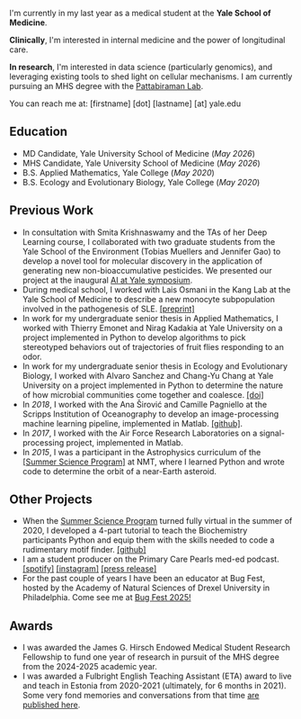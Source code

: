 I'm currently in my last year as a medical student at the **Yale School of Medicine**.

**Clinically**, I'm interested in internal medicine and the power of longitudinal care. 

**In research**, I'm interested in data science (particularly genomics), and leveraging existing tools to shed light on cellular mechanisms. I am currently pursuing an MHS degree with the [Pattabiraman Lab](https://www.pattabiramanlab.com/). 

You can reach me at: [firstname] [dot] [lastname] [at] yale.edu

## Education
- MD Candidate, Yale University School of Medicine (_May 2026_)
- MHS Candidate, Yale University School of Medicine (_May 2026_)
- B.S. Applied Mathematics, Yale College (_May 2020_)
- B.S. Ecology and Evolutionary Biology, Yale College (_May 2020_)

## Previous Work
- In consultation with Smita Krishnaswamy and the TAs of her Deep Learning course, I collaborated with two graduate students from the Yale School of the Environment (Tobias Muellers and Jennifer Gao) to develop a novel tool for molecular discovery in the application of generating new non-bioaccumulative pesticides. We presented our project at the inaugural [AI at Yale symposium](https://ai.yale.edu/symposium-2025).
- During medical school, I worked with Lais Osmani in the Kang Lab at the Yale School of Medicine to describe a new monocyte subpopulation involved in the pathogenesis of SLE. [[preprint]](https://papers.ssrn.com/sol3/papers.cfm?abstract_id=5172473)
- In work for my undergraduate senior thesis in Applied Mathematics, I worked with Thierry Emonet and Nirag Kadakia at Yale University on a project implemented in Python to develop algorithms to pick stereotyped behaviors out of trajectories of fruit flies responding to an odor.
- In work for my undergraduate senior thesis in Ecology and Evolutionary Biology, I worked with Alvaro Sanchez and Chang-Yu Chang at Yale University on a project implemented in Python to determine the nature of how microbial communities come together and coalesce. [[doi]](https://doi.org/10.1073/pnas.2111261119)
- In _2018_, I worked with the Ana Širović and Camille Pagniello at the Scripps Institution of Oceanography to develop an image-processing machine learning pipeline, implemented in Matlab. [[github]](https://github.com/cpagniel/FishOASIS/tree/master/post_processing/automation).
- In _2017_, I worked with the Air Force Research Laboratories on a signal-processing project, implemented in Matlab.
- In _2015_, I was a participant in the Astrophysics curriculum of the [[Summer Science Program]](https://summerscience.org/) at NMT, where I learned Python and wrote code to determine the orbit of a near-Earth asteroid.

## Other Projects
- When the [Summer Science Program](https://summerscience.org/) turned fully virtual in the summer of 2020, I developed a 4-part tutorial to teach the Biochemistry participants Python and equip them with the skills needed to code a rudimentary motif finder. [[github]](https://github.com/caihelen/python-tutorials)
- I am a student producer on the Primary Care Pearls med-ed podcast. [[spotify]](https://open.spotify.com/show/6P76ikVKEaAgpB6QOV3vnZ) [[instagram]](https://www.instagram.com/pcpearls/?hl=en) [[press release]](https://medicine.yale.edu/news-article/yale-internal-medicine-presents-primary-care-pearls-podcast/)
- For the past couple of years I have been an educator at Bug Fest, hosted by the Academy of Natural Sciences of Drexel University in Philadelphia. Come see me at [Bug Fest 2025!](https://ansp.org/programs-and-events/festivals/bug-fest/)

## Awards
- I was awarded the James G. Hirsch Endowed Medical Student Research Fellowship to fund one year of research in pursuit of the MHS degree from the 2024-2025 academic year.
- I was awarded a Fulbright English Teaching Assistant (ETA) award to live and teach in Estonia from 2020-2021 (ultimately, for 6 months in 2021). Some very fond memories and conversations from that time [are published here](https://medium.com/estonian-memories).
